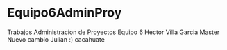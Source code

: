 # Equipo6AdminProy
Trabajos Administracion de Proyectos Equipo 6
Hector Villa Garcia Master
Nuevo cambio Julian :)
cacahuate

